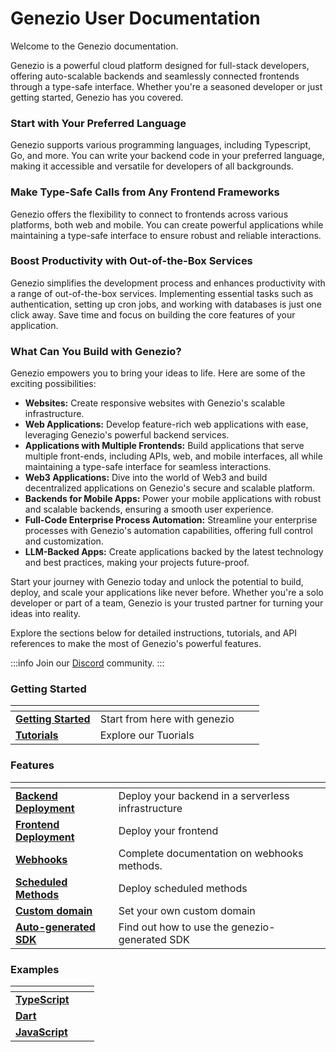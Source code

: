 # Genezio User Documentation

Welcome to the Genezio documentation.

Genezio is a powerful cloud platform designed for full-stack developers, offering auto-scalable backends and seamlessly connected frontends through a type-safe interface. Whether you're a seasoned developer or just getting started, Genezio has you covered.

### Start with Your Preferred Language

Genezio supports various programming languages, including Typescript, Go, and more. You can write your backend code in your preferred language, making it accessible and versatile for developers of all backgrounds.

### Make Type-Safe Calls from Any Frontend Frameworks

Genezio offers the flexibility to connect to frontends across various platforms, both web and mobile. You can create powerful applications while maintaining a type-safe interface to ensure robust and reliable interactions.

### Boost Productivity with Out-of-the-Box Services

Genezio simplifies the development process and enhances productivity with a range of out-of-the-box services. Implementing essential tasks such as authentication, setting up cron jobs, and working with databases is just one click away. Save time and focus on building the core features of your application.

### What Can You Build with Genezio?

Genezio empowers you to bring your ideas to life. Here are some of the exciting possibilities:

- **Websites:** Create responsive websites with Genezio's scalable infrastructure.
- **Web Applications:** Develop feature-rich web applications with ease, leveraging Genezio's powerful backend services.
- **Applications with Multiple Frontends:** Build applications that serve multiple front-ends, including APIs, web, and mobile interfaces, all while maintaining a type-safe interface for seamless interactions.
- **Web3 Applications:** Dive into the world of Web3 and build decentralized applications on Genezio's secure and scalable platform.
- **Backends for Mobile Apps:** Power your mobile applications with robust and scalable backends, ensuring a smooth user experience.
- **Full-Code Enterprise Process Automation:** Streamline your enterprise processes with Genezio's automation capabilities, offering full control and customization.
- **LLM-Backed Apps:** Create applications backed by the latest technology and best practices, making your projects future-proof.

Start your journey with Genezio today and unlock the potential to build, deploy, and scale your applications like never before. Whether you're a solo developer or part of a team, Genezio is your trusted partner for turning your ideas into reality.

Explore the sections below for detailed instructions, tutorials, and API references to make the most of Genezio's powerful features.

:::info
Join our [Discord](https://discord.gg/uc9H5YKjXv) community.
:::

### Getting Started

<table data-card-size="large" data-view="cards"><thead><tr><th></th><th></th><th></th><th data-hidden data-card-target data-type="content-ref"></th></tr></thead><tbody><tr><td><a href="getting-started.md"><strong>Getting Started</strong></a></td><td>Start from here with genezio</td><td></td><td></td></tr><tr><td><a href="tutorials/"><strong>Tutorials</strong></a></td><td>Explore our Tuorials</td><td></td><td></td></tr></tbody></table>

### Features

<table data-card-size="large" data-view="cards"><thead><tr><th></th><th></th><th></th></tr></thead><tbody><tr><td><a href="features/backend-deployment.md"><strong>Backend Deployment</strong></a></td><td>Deploy your backend in a serverless infrastructure</td><td></td></tr><tr><td><a href="./#frontend-deployment"><strong>Frontend Deployment</strong></a></td><td>Deploy your frontend</td><td></td></tr><tr><td><a href="features/http-methods-webhooks.md"><strong>Webhooks</strong></a></td><td>Complete documentation on webhooks methods.</td><td></td></tr><tr><td><a href="features/cron-methods.md"><strong>Scheduled Methods</strong></a></td><td>Deploy scheduled methods</td><td></td></tr><tr><td><a href="features/custom-domain-configuration.md"><strong>Custom domain</strong></a></td><td>Set your own custom domain</td><td></td></tr><tr><td><a href="features/generated-sdk.md"><strong>Auto-generated SDK</strong></a></td><td>Find out how to use the genezio-generated SDK</td><td></td></tr></tbody></table>

### Examples

<table data-view="cards"><thead><tr><th></th><th></th><th></th></tr></thead><tbody><tr><td><a href="examples/typescript/"><strong>TypeScript</strong></a></td><td></td><td></td></tr><tr><td><a href="examples/dart/"><strong>Dart</strong></a></td><td></td><td></td></tr><tr><td><a href="examples/javascript/"><strong>JavaScript</strong></a></td><td></td><td></td></tr></tbody></table>
